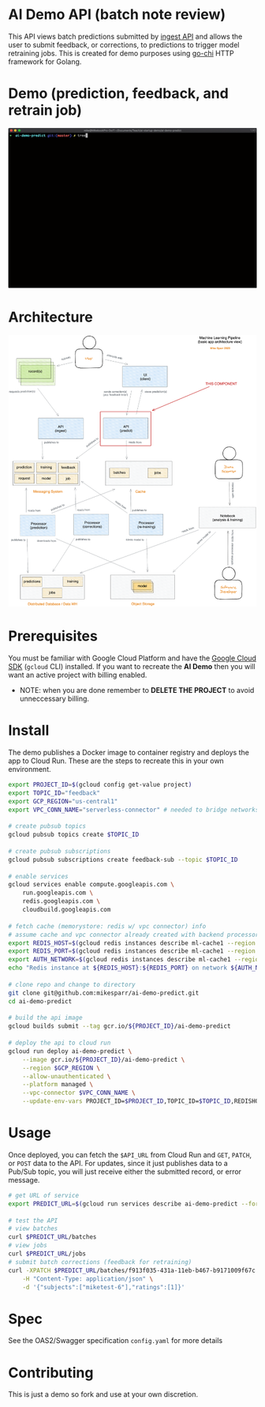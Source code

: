 # AI Demo API (batch note review)
This API views batch predictions submitted by [ingest API](https://github.com/mikesparr/ai-demo-ingest) and allows the user to submit feedback, or corrections, to predictions to trigger model retraining jobs. This is 
created for demo purposes using [go-chi](https://github.com/go-chi/chi) HTTP framework for Golang.

# Demo (prediction, feedback, and retrain job)
![API Demo](./demo.gif)

# Architecture
![AI demo architecture](./arch.png)

# Prerequisites
You must be familiar with Google Cloud Platform and have the [Google Cloud SDK](https://cloud.google.com/sdk/docs/install) (`gcloud` CLI) installed. 
If you want to recreate the **AI Demo** then you will want an active project with billing enabled.

* NOTE: when you are done remember to **DELETE THE PROJECT** to avoid unneccessary billing.

# Install
The demo publishes a Docker image to container registry and deploys the app to Cloud Run. 
These are the steps to recreate this in your own environment.

```bash
export PROJECT_ID=$(gcloud config get-value project)
export TOPIC_ID="feedback"
export GCP_REGION="us-central1"
export VPC_CONN_NAME="serverless-connector" # needed to bridge networks

# create pubsub topics
gcloud pubsub topics create $TOPIC_ID

# create pubsub subscriptions
gcloud pubsub subscriptions create feedback-sub --topic $TOPIC_ID

# enable services
gcloud services enable compute.googleapis.com \
    run.googleapis.com \
    redis.googleapis.com \
    cloudbuild.googleapis.com

# fetch cache (memorystore: redis w/ vpc connector) info
# assume cache and vpc connector already created with backend processors
export REDIS_HOST=$(gcloud redis instances describe ml-cache1 --region us-central1 --format="value(host)")
export REDIS_PORT=$(gcloud redis instances describe ml-cache1 --region us-central1 --format="value(port)")
export AUTH_NETWORK=$(gcloud redis instances describe ml-cache1 --region us-central1 --format="value(authorizedNetwork)")
echo "Redis instance at ${REDIS_HOST}:${REDIS_PORT} on network ${AUTH_NETWORK}"

# clone repo and change to directory
git clone git@github.com:mikesparr/ai-demo-predict.git
cd ai-demo-predict

# build the api image
gcloud builds submit --tag gcr.io/${PROJECT_ID}/ai-demo-predict

# deploy the api to cloud run
gcloud run deploy ai-demo-predict \
    --image gcr.io/${PROJECT_ID}/ai-demo-predict \
    --region $GCP_REGION \
    --allow-unauthenticated \
    --platform managed \
    --vpc-connector $VPC_CONN_NAME \
    --update-env-vars PROJECT_ID=$PROJECT_ID,TOPIC_ID=$TOPIC_ID,REDISHOST=$REDIS_HOST,REDISPORT=$REDIS_PORT
```

# Usage
Once deployed, you can fetch the `$API_URL` from Cloud Run and `GET`, `PATCH`, or `POST` data to the API. For updates, since it just publishes data to a Pub/Sub topic, you will just receive either the submitted record, or error message.

```bash
# get URL of service
export PREDICT_URL=$(gcloud run services describe ai-demo-predict --format="value(status.url)" --platform managed --region $GCP_REGION)

# test the API
# view batches
curl $PREDICT_URL/batches
# view jobs
curl $PREDICT_URL/jobs
# submit batch corrections (feedback for retraining)
curl -XPATCH $PREDICT_URL/batches/f913f035-431a-11eb-b467-b9171009f67c \
    -H "Content-Type: application/json" \
    -d '{"subjects":["miketest-6"],"ratings":[1]}'
```

# Spec
See the OAS2/Swagger specification `config.yaml` for more details

# Contributing
This is just a demo so fork and use at your own discretion.